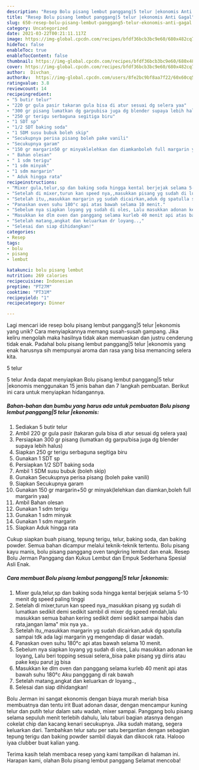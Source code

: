 ```yaml
---
description: "Resep Bolu pisang lembut panggang|5 telur |ekonomis Anti Gagal"
title: "Resep Bolu pisang lembut panggang|5 telur |ekonomis Anti Gagal"
slug: 650-resep-bolu-pisang-lembut-panggang5-telur-ekonomis-anti-gagal
category: Uncategorized
date: 2021-03-22T00:21:11.117Z
image: https://img-global.cpcdn.com/recipes/bfdf36bcb3bc9e60/680x482cq70/bolu-pisang-lembut-panggang5-telur-ekonomis-foto-resep-utama.jpg
hideToc: false
enableToc: true
enableTocContent: false
thumbnail: https://img-global.cpcdn.com/recipes/bfdf36bcb3bc9e60/680x482cq70/bolu-pisang-lembut-panggang5-telur-ekonomis-foto-resep-utama.jpg
cover: https://img-global.cpcdn.com/recipes/bfdf36bcb3bc9e60/680x482cq70/bolu-pisang-lembut-panggang5-telur-ekonomis-foto-resep-utama.jpg
author:  Divchan_
authorAv:  https://img-global.cpcdn.com/users/8fe2bc9bf8aa7f22/60x60cq50/avatar.jpg
ratingvalue: 3.8
reviewcount: 14
recipeingredient:
- "5 butir telur"
- "220 gr gula pasir takaran gula bisa di atur sesuai dg selera yaa"
- "300 gr pisang lumatkan dg garpubisa juga dg blender supaya lebih halus"
- "250 gr terigu serbaguna segitiga biru"
- "1 SDT sp"
- "1/2 SDT baking soda"
- "1 SDM susu bubuk boleh skip"
- "Secukupnya perisa pisang boleh pake vanili"
- "Secukupnya garam"
- "150 gr margarin50 gr minyaklelehkan dan diamkanboleh full margarin yaa"
- " Bahan olesan"
- " 1 sdm terigu"
- "1 sdm minyak"
- "1 sdm margarin"
- " Aduk hingga rata"
recipeinstructions:
- "Mixer gula,telur,sp dan baking soda hingga kental berjejak selama 5-10 menit dg speed paling tinggi"
- "Setelah di mixer,turun kan speed nya,,masukkan pisang yg sudah di lumatkan sedikit demi sedikit sambil di mixer dg speed rendah,lalu masukkan semua bahan kering sedikit demi sedikit sampai habis dan rata,jangan lama&#34; mix nya ya.."
- "Setelah itu,,masukkan margarin yg sudah dicairkan,aduk dg spatulla sampai tdk ada lagi margarin yg mengendap di dasar wadah."
- "Panaskan oven suhu 180°c api atas bawah selama 10 menit."
- "Sebelum nya siapkan loyang yg sudah di oles, Lalu masukkan adonan ke loyang, Lalu beri topping sesuai selera,,bisa pake pisang yg diiris atau pake keju parut jg bisa"
- "Masukkan ke dlm oven dan panggang selama kurleb 40 menit api atas bawah suhu 180°c  Aku pangggang di rak bawah"
- "Setelah matang,angkat dan keluarkan dr loyang..,"
- "Selesai dan siap dihidangkan!"
categories:
- Resep
tags:
- bolu
- pisang
- lembut

katakunci: bolu pisang lembut 
nutrition: 269 calories
recipecuisine: Indonesian
preptime: "PT27M"
cooktime: "PT31M"
recipeyield: "1"
recipecategory: Dinner

---
```



Lagi mencari ide resep bolu pisang lembut panggang|5 telur |ekonomis yang unik? Cara menyiapkannya memang susah-susah gampang. Jika keliru mengolah maka hasilnya tidak akan memuaskan dan justru cenderung tidak enak. Padahal bolu pisang lembut panggang|5 telur |ekonomis yang enak harusnya sih mempunyai aroma dan rasa yang bisa memancing selera kita.

5 telur 

5 telur  Anda dapat menyiapkan Bolu pisang lembut panggang|5 telur |ekonomis menggunakan 15 jenis bahan dan 7 langkah pembuatan. Berikut ini cara untuk menyiapkan hidangannya.

<!--inarticleads1-->

##### Bahan-bahan dan bumbu yang harus ada untuk pembuatan Bolu pisang lembut panggang|5 telur |ekonomis:

1. Sediakan 5 butir telur
1. Ambil 220 gr gula pasir (takaran gula bisa di atur sesuai dg selera yaa)
1. Persiapkan 300 gr pisang (lumatkan dg garpu/bisa juga dg blender supaya lebih halus)
1. Siapkan 250 gr terigu serbaguna segitiga biru
1. Gunakan 1 SDT sp
1. Persiapkan 1/2 SDT baking soda
1. Ambil 1 SDM susu bubuk (boleh skip)
1. Gunakan Secukupnya perisa pisang (boleh pake vanili)
1. Siapkan Secukupnya garam
1. Gunakan 150 gr margarin+50 gr minyak(lelehkan dan diamkan,boleh full margarin yaa)
1. Ambil  Bahan olesan
1. Gunakan  1 sdm terigu
1. Gunakan 1 sdm minyak
1. Gunakan 1 sdm margarin
1. Siapkan  Aduk hingga rata


Cukup siapkan buah pisang, tepung terigu, telur, baking soda, dan baking powder. Semua bahan dicampur melalui teknik-teknik tertentu. Bolu pisang kayu manis, bolu pisang panggang oven tangkring lembut dan enak. Resep Bolu Jerman Panggang dan Kukus Lembut dan Empuk Sederhana Spesial Asli Enak. 

<!--inarticleads2-->

##### Cara membuat Bolu pisang lembut panggang|5 telur |ekonomis:

1. Mixer gula,telur,sp dan baking soda hingga kental berjejak selama 5-10 menit dg speed paling tinggi
1. Setelah di mixer,turun kan speed nya,,masukkan pisang yg sudah di lumatkan sedikit demi sedikit sambil di mixer dg speed rendah,lalu masukkan semua bahan kering sedikit demi sedikit sampai habis dan rata,jangan lama&#34; mix nya ya..
1. Setelah itu,,masukkan margarin yg sudah dicairkan,aduk dg spatulla sampai tdk ada lagi margarin yg mengendap di dasar wadah.
1. Panaskan oven suhu 180°c api atas bawah selama 10 menit.
1. Sebelum nya siapkan loyang yg sudah di oles, Lalu masukkan adonan ke loyang, Lalu beri topping sesuai selera,,bisa pake pisang yg diiris atau pake keju parut jg bisa
1. Masukkan ke dlm oven dan panggang selama kurleb 40 menit api atas bawah suhu 180°c  Aku pangggang di rak bawah
1. Setelah matang,angkat dan keluarkan dr loyang..,
1. Selesai dan siap dihidangkan!

Bolu Jerman ini sangat ekonomis dengan biaya murah meriah bisa membuatnya dan tentu irit Buat adonan dasar, dengan mencampur kuning telur dan putih telur dalam satu wadah, mixer sampai. Panggang bolu pisang selama sepuluh menit terlebih dahulu, lalu taburi bagian atasnya dengan cokelat chip dan kacang kenari secukupnya. Jika sudah matang, segera keluarkan dari. Tambahkan telur satu per satu bergantian dengan sebagian tepung terigu dan baking powder sambil diayak dan dikocok rata. Halooo iyaa clubber buat kalian yang. 

Terima kasih telah membaca resep yang kami tampilkan di halaman ini. Harapan kami, olahan Bolu pisang lembut panggang Selamat mencoba!
